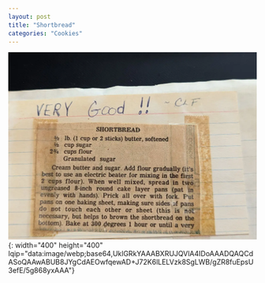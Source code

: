 ```yaml
---
layout: post
title: "Shortbread"
categories: "Cookies"
---
```

![Shortbread.jpg](/assets/images/Cookies/Shortbread.webp){: width="400" height="400" lqip="data:image/webp;base64,UklGRkYAAABXRUJQVlA4IDoAAADQAQCdASoQAAwABUB8JYgCdAEOwfqewAD+J72K6lLELVzk8SgLWB/gZR8fuEpsU3efE/5g868yxAAA"}

